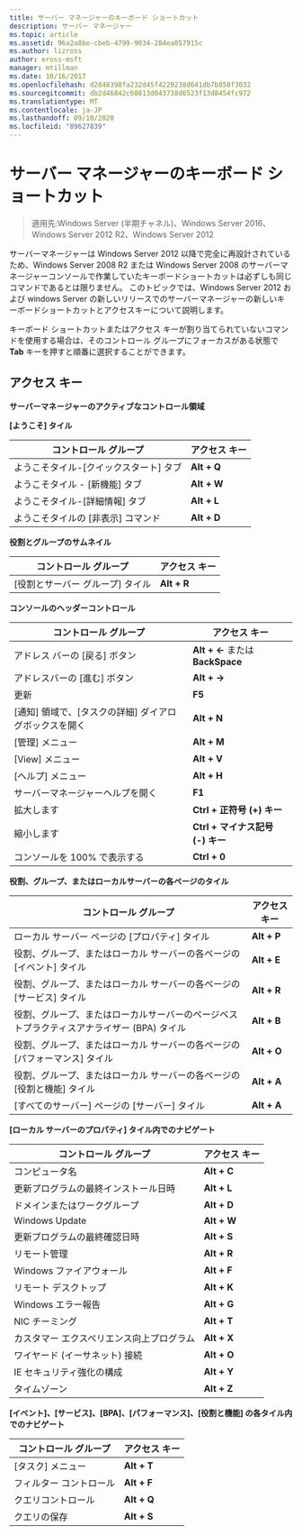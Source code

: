 ```yaml
---
title: サーバー マネージャーのキーボード ショートカット
description: サーバー マネージャー
ms.topic: article
ms.assetid: 96a2a8be-cbeb-4799-9034-284ea057915c
ms.author: lizross
author: eross-msft
manager: mtillman
ms.date: 10/16/2017
ms.openlocfilehash: d2848398fa232d45f4229238d641db7b858f3032
ms.sourcegitcommit: db2d46842c68813d043738d6523f13d8454fc972
ms.translationtype: MT
ms.contentlocale: ja-JP
ms.lasthandoff: 09/10/2020
ms.locfileid: "89627839"
---
```

# <a name="keyboard-shortcuts-for-server-manager"></a>サーバー マネージャーのキーボード ショートカット

>適用先:Windows Server (半期チャネル)、Windows Server 2016、Windows Server 2012 R2、Windows Server 2012

サーバーマネージャーは Windows Server 2012 以降で完全に再設計されているため、Windows Server 2008 R2 または Windows Server 2008 のサーバーマネージャーコンソールで作業していたキーボードショートカットは必ずしも同じコマンドであるとは限りません。 このトピックでは、Windows Server 2012 および windows Server の新しいリリースでのサーバーマネージャーの新しいキーボードショートカットとアクセスキーについて説明します。

キーボード ショートカットまたはアクセス キーが割り当てられていないコマンドを使用する場合は、そのコントロール グループにフォーカスがある状態で **Tab** キーを押すと順番に選択することができます。

## <a name="access-keys"></a>アクセス キー
**サーバーマネージャーのアクティブなコントロール領域**

**[ようこそ] タイル**

|コントロール グループ|アクセス キー|
|---------|-------|
|ようこそタイル-[クイックスタート] タブ|**Alt + Q**|
|ようこそタイル - [新機能] タブ|**Alt + W**|
|ようこそタイル-[詳細情報] タブ|**Alt + L**|
|ようこそタイルの [非表示] コマンド|**Alt + D**|

**役割とグループのサムネイル**

|コントロール グループ|アクセス キー|
|---------|-------|
|[役割とサーバー グループ] タイル|**Alt + R**|

**コンソールのヘッダーコントロール**

|コントロール グループ|アクセス キー|
|---------|-------|
|アドレス バーの [戻る] ボタン|**Alt + ←** または **BackSpace**|
|アドレスバーの [進む] ボタン|**Alt + →**|
|更新|**F5**|
|[通知] 領域で、[タスクの詳細] ダイアログボックスを開く|**Alt + N**|
|[管理] メニュー|**Alt + M**|
|[View] メニュー|**Alt + V**|
|[ヘルプ] メニュー|**Alt + H**|
|サーバーマネージャーヘルプを開く|**F1**|
|拡大します|**Ctrl + 正符号 (+) キー**|
|縮小します|**Ctrl + マイナス記号 (-) キー**|
|コンソールを 100% で表示する|**Ctrl + 0**|

**役割、グループ、またはローカルサーバーの各ページのタイル**

|コントロール グループ|アクセス キー|
|---------|-------|
|ローカル サーバー ページの [プロパティ] タイル|**Alt + P**|
|役割、グループ、またはローカル サーバーの各ページの [イベント] タイル|**Alt + E**|
|役割、グループ、またはローカル サーバーの各ページの [サービス] タイル|**Alt + R**|
|役割、グループ、またはローカルサーバーのページベストプラクティスアナライザー (BPA) タイル|**Alt + B**|
|役割、グループ、またはローカル サーバーの各ページの [パフォーマンス] タイル|**Alt + O**|
|役割、グループ、またはローカル サーバーの各ページの [役割と機能] タイル|**Alt + A**|
|[すべてのサーバー] ページの [サーバー] タイル|**Alt + A**|

**[ローカル サーバーのプロパティ] タイル内でのナビゲート**

|コントロール グループ|アクセス キー|
|---------|-------|
|コンピュータ名|**Alt + C**|
|更新プログラムの最終インストール日時|**Alt + L**|
|ドメインまたはワークグループ|**Alt + D**|
|Windows Update|**Alt + W**|
|更新プログラムの最終確認日時|**Alt + S**|
|リモート管理|**Alt + R**|
|Windows ファイアウォール|**Alt + F**|
|リモート デスクトップ|**Alt + K**|
|Windows エラー報告|**Alt + G**|
|NIC チーミング|**Alt + T**|
|カスタマー エクスペリエンス向上プログラム|**Alt + X**|
|ワイヤード (イーサネット) 接続|**Alt + O**|
|IE セキュリティ強化の構成|**Alt + Y**|
|タイムゾーン|**Alt + Z**|

**[イベント]、[サービス]、[BPA]、[パフォーマンス]、[役割と機能] の各タイル内でのナビゲート**

|コントロール グループ|アクセス キー|
|---------|-------|
|[タスク] メニュー|**Alt + T**|
|フィルター コントロール|**Alt + F**|
|クエリコントロール|**Alt + Q**|
|クエリの保存|**Alt + S**|

